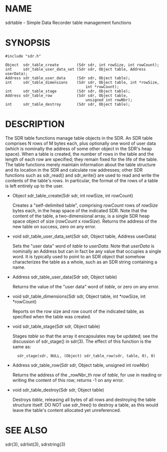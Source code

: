# NAME

sdrtable - Simple Data Recorder table management functions

# SYNOPSIS

    #include "sdr.h"

    Object  sdr_table_create        (Sdr sdr, int rowSize, int rowCount);
    int     sdr_table_user_data_set (Sdr sdr, Object table, Address userData);
    Address sdr_table_user_data     (Sdr sdr, Object table);
    int     sdr_table_dimensions    (Sdr sdr, Object table, int *rowSize, 
                                        int *rowCount);
    int     sdr_table_stage         (Sdr sdr, Object table);
    Address sdr_table_row           (Sdr sdr, Object table, 
                                        unsigned int rowNbr);
    int     sdr_table_destroy       (Sdr sdr, Object table);

# DESCRIPTION

The SDR table functions manage table objects in the SDR.  An SDR
table comprises N rows of M bytes each, plus optionally one word
of user data (which is nominally the address of some other object
in the SDR's heap space).  When a table is created, the number of
rows in the table and the length of each row are specified; they remain
fixed for the life of the table.  The table functions merely
maintain information about the table structure and its location
in the SDR and calculate row addresses; other SDR functions such as
sdr\_read() and sdr\_write() are used to read and write the contents of
the table's rows.  In particular, the format of the rows of a
table is left entirely up to the user.

- Object sdr\_table\_create(Sdr sdr, int rowSize, int rowCount)

    Creates a "self-delimited table", comprising _rowCount_ rows of
    _rowSize_ bytes each, in the heap space of the indicated SDR.  Note
    that the content of the table, a two-dimensional array, is a single
    SDR heap space object of size (_rowCount_ x _rowSize_).  Returns
    the address of the new table on success, zero on any error.

- void sdr\_table\_user\_data\_set(Sdr sdr, Object table, Address userData)

    Sets the "user data" word of _table_ to _userData_.  Note that
    _userData_ is nominally an Address but can in fact be any value
    that occupies a single word.  It is typically used to point to an
    SDR object that somehow characterizes the table as a whole, such as an
    SDR string containing a name.

- Address sdr\_table\_user\_data(Sdr sdr, Object table)

    Returns the value of the "user data" word of _table_, or zero on any
    error.

- void sdr\_table\_dimensions(Sdr sdr, Object table, int \*rowSize, int \*rowCount)

    Reports on the row size and row count of the indicated table, as specified
    when the table was created.

- void sdr\_table\_stage(Sdr sdr, Object table)

    Stages _table_ so that the array it encapsulates may be updated; see the
    discussion of sdr\_stage() in sdr(3).  The effect of this function is
    the same as: 

        sdr_stage(sdr, NULL, (Object) sdr_table_row(sdr, table, 0), 0)

- Address sdr\_table\_row(Sdr sdr, Object table, unsigned int rowNbr)

    Returns the address of the _rowNbr_th row of _table_, for use in
    reading or writing the content of this row; returns -1 on any error.

- void sdr\_table\_destroy(Sdr sdr, Object table)

    Destroys _table_, releasing all bytes of all rows and destroying the
    table structure itself.  DO NOT use sdr\_free() to destroy a table, as
    this would leave the table's content allocated yet unreferenced.

# SEE ALSO

sdr(3), sdrlist(3), sdrstring(3)
